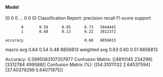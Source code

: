 #### Model
[0 0 0 ... 0 0 0]
Classification Report:
              precision    recall  f1-score   support

           0       0.59      0.95      0.73   5044441
           1       0.68      0.13      0.22   3812372

    accuracy                           0.60   8856813
   macro avg       0.64      0.54      0.48   8856813
weighted avg       0.63      0.60      0.51   8856813

Accuracy: 0.5995083107207977
Confusion Matrix:
[[4810145  234296]
 [3312784  499588]]
Confusion Matrix (%):
[[54.31011132  2.64537594]
 [37.40379299  5.64071975]]
